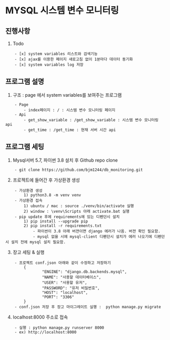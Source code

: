 MYSQL 시스템 변수 모니터링
===================================

진행사항
---------------------------
1. Todo
~~~
    - [x] system variables 리스트와 검색기능
    - [x] ajax를 이용한 페이지 새로고침 없이 1분마다 데이터 동기화
    - [x] system variables log 저장
~~~
프로그램 설명
---------------------------
1. 구조 : page 에서 system variables를 보여주는 프로그램
~~~
    - Page
        - index페이지 : / : 시스템 변수 모니터링 페이지
    - Api
        - get_show_variable : /get_show_variable : 시스템 변수 모니터링 api
        - get_time : /get_time : 현재 서버 시간 api
~~~
프로그램 세팅
---------------------------
1. Mysql서버 5.7, 파이썬 3.8 설치 후 Github repo clone
~~~
    - git clone https://github.com/bjm1244/db_monitoring.git
~~~
2. 프로젝트에 들어간 후 가상환경 생성
~~~
    - 가상환경 생성
        1) python3.8 -m venv venv
    - 가상환경 접속
        1) ubuntu / mac : source ./venv/bin/activate 실행
        2) window : \venv\Scripts 아래 activate.bat 실행
    - pip update 후에 requirements에 있는 디펜던시 설치
        1) pip install --upgrade pip
        2) pip install -r requirements.txt
            - 파이썬이 3.8 아래 버젼이면 django 에러가 나옴. 버젼 확인 필요함.
            - mysql 없을 시에 mysql-client 디펜던시 설치가 에러 나오기에 디펜던시 설치 전에 mysql 설치 필요함.
~~~
3. 장고 세팅 & 실행
~~~
    - 프로젝트 conf.json 아래와 같이 수정하고 저장하기
        {
                "ENGINE": "django.db.backends.mysql",
                "NAME": "사용할 데이터베이스",
                "USER": "사용할 유저",
                "PASSWORD": "유저 비밀번호",
                "HOST": "localhost",
                "PORT": "3306"
        }
    - conf.json 저장 후 장고 마이그레이트 실행 :  python manage.py migrate 
~~~
4. localhost:8000 주소로 접속
~~~
    - 실행 : python manage.py runserver 8000 
	- ex) http://localhost:8000
~~~